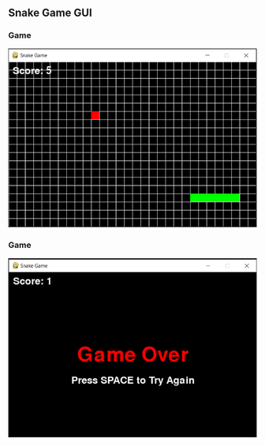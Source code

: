 ## Snake Game GUI  

### Game  

![game](game-Screenshot1.png)  

### Game  

![game](gameover-Screenshot2.png)  